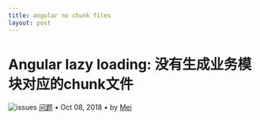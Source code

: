 ```yaml
---
title: angular no chunk files
layout: post
---
```


# Angular lazy loading: 没有生成业务模块对应的chunk文件
<div class="title-meta">
    <span><img class="title-category-img" src="../../../assets/images/categories/bug.svg" alt="issues"></span>
    <span><a class="github-link" href="/2018/09/20/issues.html">问题</a></span>
    <span class="title-bullet">•</span>
    <span>Oct 08, 2018</span>
    <span class="title-bullet">•</span>
    <span>by <a class="github-link" href="http://github.com/limeii" title="http://github.com/limeii">Mei</a></span>
</div>
